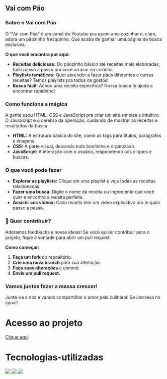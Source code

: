 
## Vai com Pão

### **Sobre o Vai com Pão**

 O "Vai com Pão" é um canal do Youtube pra quem ama cozinhar e, claro, adora um pãozinho fresquinho. Que acaba de ganhar uma página de busca exclusiva. 

**O que você encontra por aqui:**

* **Receitas deliciosas:** Do pãozinho básico até receitas mais elaboradas, tudo passo a passo pra você arrasar na cozinha.
* **Playlists temáticas:** Quer aprender a fazer pães diferentes e outras receitas? Temos playlists pra todos os gostos!
* **Busca fácil:** Achou uma receita específica? Nossa busca te ajuda a encontrar rapidinho!

### **Como funciona a mágica**

A gente usou HTML, CSS e JavaScript pra criar um site simples e intuitivo. O JavaScript é o cérebro da operação, cuidando de mostrar as receitas e resultados da busca.

* **HTML:** A estrutura básica do site, como as tags para títulos, parágrafos e imagens.
* **CSS:** A parte visual, deixando tudo bonitinho e organizado.
* **JavaScript:** A interação com o usuário, respondendo aos cliques e buscas.

### **O que você pode fazer**

* **Explorar as playlists:** Clique em uma playlist e veja todas as receitas relacionadas.
* **Fazer uma busca:** Digite o nome da receita ou ingrediente que você quer e encontre a receita perfeita.
* **Assistir aos vídeos:** Cada receita tem um vídeo explicativo pra te guiar passo a passo.

### 🤝 **Quer contribuir?**

Adoramos feedbacks e novas ideias! Se você quiser contribuir para o projeto, fique à vontade para abrir um pull request. 

**Como começar:**
1. **Faça um fork** do repositório.
2. **Crie uma nova branch** para sua alteração.
3. **Faça suas alterações** e commit.
4. **Envie um pull request.**

### **Vamos juntos fazer a massa crescer!**

Junte-se a nós e vamos compartilhar o amor pela culinária! Se inscreva no canal! 

# Acesso ao projeto
<a href="https://vaicompao-imersaodev.vercel.app/" target="_blank">Clique aqui<a/>


# Tecnologias-utilizadas
<div>
<a><img loading="lazy" src="https://img.icons8.com/?size=100&id=20909&format=png&color=000000"></a>
<a><img loading="lazy" src="https://img.icons8.com/?size=100&id=21278&format=png&color=000000"></a> 
<a><img loading="lazy" src="https://img.icons8.com/?size=100&id=108784&format=png&color=000000"></a>

